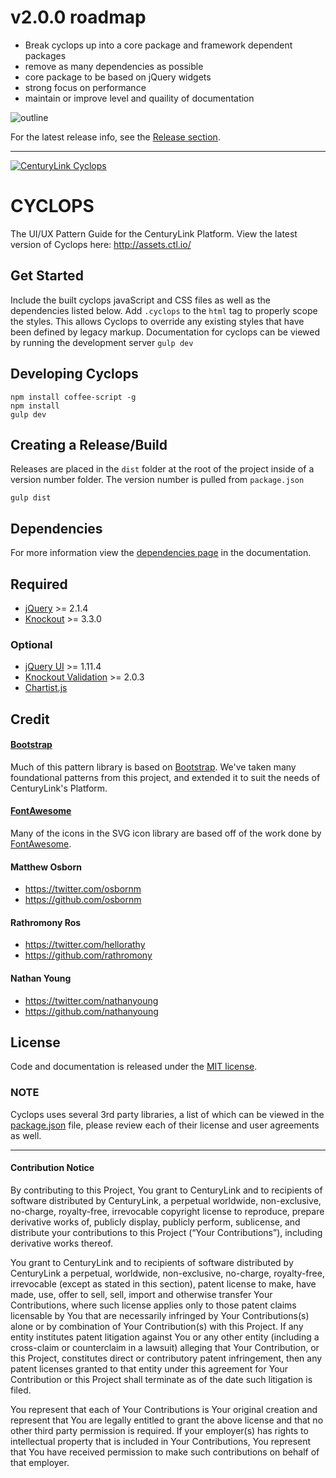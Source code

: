 # v2.0.0 roadmap

 - Break cyclops up into a core package and framework dependent packages
 - remove as many dependencies as possible
 - core package to be based on jQuery widgets
 - strong focus on performance
 - maintain or improve level and quaility of documentation
 

![outline](http://i.imgur.com/phGE8Qb.png)

For the latest release info, see the [Release section](https://github.com/CenturyLinkCloud/Cyclops/releases).

--------------------------------------------------------------------------------

[![CenturyLink Cyclops](www/assets/img/centurylink-cyclops.png)](http://assets.ctl.io/)

# CYCLOPS
The UI/UX Pattern Guide for the CenturyLink Platform. View the latest version of Cyclops here: http://assets.ctl.io/

## Get Started
Include the built cyclops javaScript and CSS files as well as the dependencies listed below. Add `.cyclops` to the `html` tag to properly scope the styles. This allows Cyclops to override any existing styles that have been defined by legacy markup. Documentation for cyclops can be viewed by running the development server `gulp dev`


## Developing Cyclops

```
npm install coffee-script -g
npm install
gulp dev
```

## Creating a Release/Build
Releases are placed in the `dist` folder at the root of the project inside of a version number folder. The version number is pulled from `package.json`
```
gulp dist
```

## Dependencies
For more information view the [dependencies page](https://github.com/CenturyLinkCloud/Cyclops/blob/master/www/views/dependencies.html) in the documentation.

## Required
* [jQuery](https://jquery.com/) >= 2.1.4
* [Knockout](http://knockoutjs.com/) >= 3.3.0

### Optional
* [jQuery UI](https://jqueryui.com/) >= 1.11.4
* [Knockout Validation](https://github.com/Knockout-Contrib/Knockout-Validation) >= 2.0.3
* [Chartist.js](https://gionkunz.github.io/chartist-js/)

## Credit

#### [Bootstrap](http://getbootstrap.com/)
Much of this pattern library is based on [Bootstrap](http://getbootstrap.com/). We've taken many foundational patterns from this project, and extended it to suit the needs of CenturyLink's Platform.

#### [FontAwesome](http://fontawesome.io/)
Many of the icons in the SVG icon library are based off of the work done by [FontAwesome](https://github.com/FortAwesome/Font-Awesome).

#### Matthew Osborn
* https://twitter.com/osbornm
* https://github.com/osbornm

#### Rathromony Ros
* https://twitter.com/hellorathy
* https://github.com/rathromony

#### Nathan Young
* https://twitter.com/nathanyoung
* https://github.com/nathanyoung

## License

Code and documentation is released under the [MIT license](https://github.com/CenturyLinkCloud/Cyclops/blob/master/LICENSE).

### NOTE
Cyclops uses several 3rd party libraries, a list of which can be viewed in the [package.json](https://github.com/CenturyLinkCloud/Cyclops/blob/master/package.json) file, please review each of their license and user agreements as well.

---

#### Contribution Notice

By contributing to this Project, You grant to CenturyLink and to recipients of software distributed by CenturyLink, a perpetual worldwide, non-exclusive, no-charge, royalty-free, irrevocable copyright license to reproduce, prepare derivative works of, publicly display, publicly perform, sublicense, and distribute your contributions to this Project (“Your Contributions”), including derivative works thereof.

You grant to CenturyLink and to recipients of software distributed by CenturyLink a perpetual, worldwide, non-exclusive, no-charge, royalty-free, irrevocable (except as stated in this section), patent license to make, have made, use, offer to sell, sell, import and otherwise transfer Your Contributions, where such license applies only to those patent claims licensable by You that are necessarily infringed by Your Contributions(s) alone or by combination of Your Contribution(s) with this Project. If any entity institutes patent litigation against You or any other entity (including a cross-claim or counterclaim in a lawsuit) alleging that Your Contribution, or this Project, constitutes direct or contributory patent infringement, then any patent licenses granted to that entity under this agreement for Your Contribution or this Project shall terminate as of the date such litigation is filed.

You represent that each of Your Contributions is Your original creation and represent that You are legally entitled to grant the above license and that no other third party permission is required. If your employer(s) has rights to intellectual property that is included in Your Contributions, You represent that You have received permission to make such contributions on behalf of that employer.
